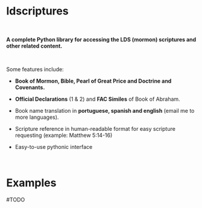 ldscriptures
============

 

**A complete Python library for accessing the LDS (mormon) scriptures and other
related content.**

 

Some features include:

-   **Book of Mormon, Bible, Pearl of Great Price and Doctrine and Covenants.**

-   **Official Declarations** (1 & 2) and **FAC Similes** of Book of Abraham.

-   Book name translation in **portuguese, spanish and english** (email me to
    more languages).

-   Scripture reference in human-readable format for easy scripture requesting
    (example: Matthew 5:14-16)

-   Easy-to-use pythonic interface

 

Examples
========

\#TODO
